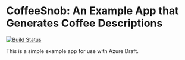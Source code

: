 # CoffeeSnob: An Example App that Generates Coffee Descriptions

[![Build Status](http://acid.technosophos.me:7744/log/technosophos/coffeesnob/status.svg)](http://acid.technosophos.me:7744/log/technosophos/coffeesnob/id/run1)

This is a simple example app for use with Azure Draft.